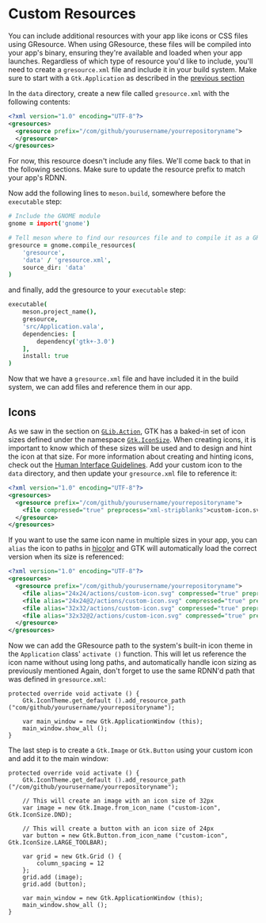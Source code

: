 # Custom Resources

You can include additional resources with your app like icons or CSS files using GResource. When using GResource, these files will be compiled into your app's binary, ensuring they're available and loaded when your app launches. Regardless of which type of resource you'd like to include, you'll need to create a `gresource.xml` file and include it in your build system. Make sure to start with a `Gtk.Application` as described in the [previous section](../writing-apps/our-first-app/the-build-system.md)

In the `data` directory, create a new file called `gresource.xml` with the following contents:

```xml
<?xml version="1.0" encoding="UTF-8"?>
<gresources>
  <gresource prefix="/com/github/yourusername/yourrepositoryname">
  </gresource>
</gresources>
```

For now, this resource doesn't include any files. We'll come back to that in the following sections. Make sure to update the resource prefix to match your app's RDNN.

Now add the following lines to `meson.build`, somewhere before the `executable` step:

```coffeescript
# Include the GNOME module
gnome = import('gnome')

# Tell meson where to find our resources file and to compile it as a GResource
gresource = gnome.compile_resources(
    'gresource',
    'data' / 'gresource.xml',
    source_dir: 'data'
)
```

and finally, add the gresource to your `executable` step:

```coffeescript
executable(
    meson.project_name(),
    gresource,
    'src/Application.vala',
    dependencies: [
        dependency('gtk+-3.0')
    ],
    install: true
)
```

Now that we have a `gresource.xml` file and have included it in the build system, we can add files and reference them in our app.

## Icons

As we saw in the section on [`GLib.Action`](actions.md), GTK has a baked-in set of icon sizes defined under the namespace [`Gtk.IconSize`](https://valadoc.org/gtk+-3.0/Gtk.IconSize.html). When creating icons, it is important to know which of these sizes will be used and to design and hint the icon at that size. For more information about creating and hinting icons, check out the [Human Interface Guidelines](https://docs.elementary.io/hig/reference/iconography#size). Add your custom icon to the `data` directory, and then update your `gresource.xml` file to reference it:

```xml
<?xml version="1.0" encoding="UTF-8"?>
<gresources>
  <gresource prefix="/com/github/yourusername/yourrepositoryname">
    <file compressed="true" preprocess="xml-stripblanks">custom-icon.svg</file>
  </gresource>
</gresources>
```

If you want to use the same icon name in multiple sizes in your app, you can `alias` the icon to paths in [hicolor](https://specifications.freedesktop.org/icon-theme-spec/latest/ar01s03.html) and GTK will automatically load the correct version when its size is referenced:

```xml
<?xml version="1.0" encoding="UTF-8"?>
<gresources>
  <gresource prefix="/com/github/yourusername/yourrepositoryname">
    <file alias="24x24/actions/custom-icon.svg" compressed="true" preprocess="xml-stripblanks">custom-icon-24.svg</file>
    <file alias="24x24@2/actions/custom-icon.svg" compressed="true" preprocess="xml-stripblanks">custom-icon-24.svg</file>
    <file alias="32x32/actions/custom-icon.svg" compressed="true" preprocess="xml-stripblanks">custom-icon-32.svg</file>
    <file alias="32x32@2/actions/custom-icon.svg" compressed="true" preprocess="xml-stripblanks">custom-icon-32.svg</file>
  </gresource>
</gresources>
```

Now we can add the GResource path to the system's built-in icon theme in the `Application` class' `activate ()` function. This will let us reference the icon name without using long paths, and automatically handle icon sizing as previously mentioned Again, don't forget to use the same RDNN'd path that was defined in `gresource.xml`:

```vala
protected override void activate () {
    Gtk.IconTheme.get_default ().add_resource_path ("com/github/yourusername/yourrepositoryname");

    var main_window = new Gtk.ApplicationWindow (this);
    main_window.show_all ();
}
```

The last step is to create a `Gtk.Image` or `Gtk.Button` using your custom icon and add it to the main window:

```vala
protected override void activate () {
    Gtk.IconTheme.get_default ().add_resource_path ("/com/github/yourusername/yourrepositoryname");

    // This will create an image with an icon size of 32px
    var image = new Gtk.Image.from_icon_name ("custom-icon", Gtk.IconSize.DND);

    // This will create a button with an icon size of 24px
    var button = new Gtk.Button.from_icon_name ("custom-icon", Gtk.IconSize.LARGE_TOOLBAR);

    var grid = new Gtk.Grid () {
        column_spacing = 12
    };
    grid.add (image);
    grid.add (button);

    var main_window = new Gtk.ApplicationWindow (this);
    main_window.show_all ();
}
```
